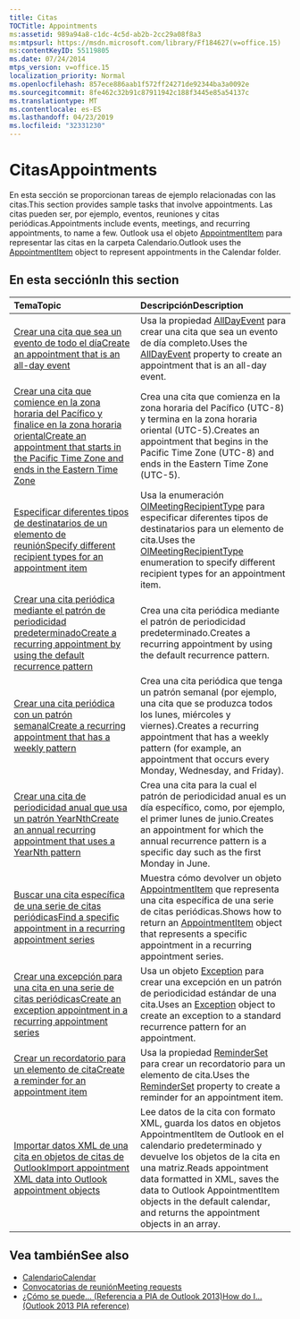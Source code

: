```yaml
---
title: Citas
TOCTitle: Appointments
ms:assetid: 989a94a8-c1dc-4c5d-ab2b-2cc29a08f8a3
ms:mtpsurl: https://msdn.microsoft.com/library/Ff184627(v=office.15)
ms:contentKeyID: 55119805
ms.date: 07/24/2014
mtps_version: v=office.15
localization_priority: Normal
ms.openlocfilehash: 857ece886aab1f572ff24271de92344ba3a0092e
ms.sourcegitcommit: 8fe462c32b91c87911942c188f3445e85a54137c
ms.translationtype: MT
ms.contentlocale: es-ES
ms.lasthandoff: 04/23/2019
ms.locfileid: "32331230"
---
```

# <a name="appointments"></a><span data-ttu-id="8f5aa-102">Citas</span><span class="sxs-lookup"><span data-stu-id="8f5aa-102">Appointments</span></span>

<span data-ttu-id="8f5aa-103">En esta sección se proporcionan tareas de ejemplo relacionadas con las citas.</span><span class="sxs-lookup"><span data-stu-id="8f5aa-103">This section provides sample tasks that involve appointments.</span></span> <span data-ttu-id="8f5aa-104">Las citas pueden ser, por ejemplo, eventos, reuniones y citas periódicas.</span><span class="sxs-lookup"><span data-stu-id="8f5aa-104">Appointments include events, meetings, and recurring appointments, to name a few.</span></span> <span data-ttu-id="8f5aa-105">Outlook usa el objeto [AppointmentItem](https://msdn.microsoft.com/library/bb645611\(v=office.15\)) para representar las citas en la carpeta Calendario.</span><span class="sxs-lookup"><span data-stu-id="8f5aa-105">Outlook uses the [AppointmentItem](https://msdn.microsoft.com/library/bb645611\(v=office.15\)) object to represent appointments in the Calendar folder.</span></span>

## <a name="in-this-section"></a><span data-ttu-id="8f5aa-106">En esta sección</span><span class="sxs-lookup"><span data-stu-id="8f5aa-106">In this section</span></span>

|<span data-ttu-id="8f5aa-107">Tema</span><span class="sxs-lookup"><span data-stu-id="8f5aa-107">Topic</span></span>|<span data-ttu-id="8f5aa-108">Descripción</span><span class="sxs-lookup"><span data-stu-id="8f5aa-108">Description</span></span>|
|:----|:----------|
|[<span data-ttu-id="8f5aa-109">Crear una cita que sea un evento de todo el día</span><span class="sxs-lookup"><span data-stu-id="8f5aa-109">Create an appointment that is an all-day event</span></span>](how-to-create-an-appointment-that-is-an-all-day-event.md)  |<span data-ttu-id="8f5aa-110">Usa la propiedad [AllDayEvent](https://msdn.microsoft.com/library/bb610279\(v=office.15\)) para crear una cita que sea un evento de día completo.</span><span class="sxs-lookup"><span data-stu-id="8f5aa-110">Uses the [AllDayEvent](https://msdn.microsoft.com/library/bb610279\(v=office.15\)) property to create an appointment that is an all-day event.</span></span>|
|[<span data-ttu-id="8f5aa-111">Crear una cita que comience en la zona horaria del Pacífico y finalice en la zona horaria oriental</span><span class="sxs-lookup"><span data-stu-id="8f5aa-111">Create an appointment that starts in the Pacific Time Zone and ends in the Eastern Time Zone</span></span>](how-to-create-an-appointment-that-starts-in-the-pacific-time-zone-and-ends-in-the-eastern-time-zone.md)  |<span data-ttu-id="8f5aa-112">Crea una cita que comienza en la zona horaria del Pacífico (UTC-8) y termina en la zona horaria oriental (UTC-5).</span><span class="sxs-lookup"><span data-stu-id="8f5aa-112">Creates an appointment that begins in the Pacific Time Zone (UTC-8) and ends in the Eastern Time Zone (UTC-5).</span></span>|
|[<span data-ttu-id="8f5aa-113">Especificar diferentes tipos de destinatarios de un elemento de reunión</span><span class="sxs-lookup"><span data-stu-id="8f5aa-113">Specify different recipient types for an appointment item</span></span>](how-to-specify-different-recipient-types-for-an-appointment-item.md)  |<span data-ttu-id="8f5aa-114">Usa la enumeración [OlMeetingRecipientType](https://msdn.microsoft.com/library/bb623431\(v=office.15\)) para especificar diferentes tipos de destinatarios para un elemento de cita.</span><span class="sxs-lookup"><span data-stu-id="8f5aa-114">Uses the [OlMeetingRecipientType](https://msdn.microsoft.com/library/bb623431\(v=office.15\)) enumeration to specify different recipient types for an appointment item.</span></span>|
|[<span data-ttu-id="8f5aa-115">Crear una cita periódica mediante el patrón de periodicidad predeterminado</span><span class="sxs-lookup"><span data-stu-id="8f5aa-115">Create a recurring appointment by using the default recurrence pattern</span></span>](how-to-create-a-recurring-appointment-by-using-the-default-recurrence-pattern.md)  |<span data-ttu-id="8f5aa-116">Crea una cita periódica mediante el patrón de periodicidad predeterminado.</span><span class="sxs-lookup"><span data-stu-id="8f5aa-116">Creates a recurring appointment by using the default recurrence pattern.</span></span>|
|[<span data-ttu-id="8f5aa-117">Crear una cita periódica con un patrón semanal</span><span class="sxs-lookup"><span data-stu-id="8f5aa-117">Create a recurring appointment that has a weekly pattern</span></span>](how-to-create-a-recurring-appointment-that-has-a-weekly-pattern.md)  |<span data-ttu-id="8f5aa-118">Crea una cita periódica que tenga un patrón semanal (por ejemplo, una cita que se produzca todos los lunes, miércoles y viernes).</span><span class="sxs-lookup"><span data-stu-id="8f5aa-118">Creates a recurring appointment that has a weekly pattern (for example, an appointment that occurs every Monday, Wednesday, and Friday).</span></span>|
|[<span data-ttu-id="8f5aa-119">Crear una cita de periodicidad anual que usa un patrón YearNth</span><span class="sxs-lookup"><span data-stu-id="8f5aa-119">Create an annual recurring appointment that uses a YearNth pattern</span></span>](how-to-create-an-annual-recurring-appointment-that-uses-a-yearnth-pattern.md)  |<span data-ttu-id="8f5aa-120">Crea una cita para la cual el patrón de periodicidad anual es un día específico, como, por ejemplo, el primer lunes de junio.</span><span class="sxs-lookup"><span data-stu-id="8f5aa-120">Creates an appointment for which the annual recurrence pattern is a specific day such as the first Monday in June.</span></span>|
|[<span data-ttu-id="8f5aa-121">Buscar una cita específica de una serie de citas periódicas</span><span class="sxs-lookup"><span data-stu-id="8f5aa-121">Find a specific appointment in a recurring appointment series</span></span>](how-to-find-a-specific-appointment-in-a-recurring-appointment-series.md)  |<span data-ttu-id="8f5aa-122">Muestra cómo devolver un objeto [AppointmentItem](https://msdn.microsoft.com/library/bb645611\(v=office.15\)) que representa una cita específica de una serie de citas periódicas.</span><span class="sxs-lookup"><span data-stu-id="8f5aa-122">Shows how to return an [AppointmentItem](https://msdn.microsoft.com/library/bb645611\(v=office.15\)) object that represents a specific appointment in a recurring appointment series.</span></span>|
|[<span data-ttu-id="8f5aa-123">Crear una excepción para una cita en una serie de citas periódicas</span><span class="sxs-lookup"><span data-stu-id="8f5aa-123">Create an exception appointment in a recurring appointment series</span></span>](how-to-create-an-exception-appointment-in-a-recurring-appointment-series.md)  |<span data-ttu-id="8f5aa-124">Usa un objeto [Exception](https://msdn.microsoft.com/library/bb610440\(v=office.15\)) para crear una excepción en un patrón de periodicidad estándar de una cita.</span><span class="sxs-lookup"><span data-stu-id="8f5aa-124">Uses an [Exception](https://msdn.microsoft.com/library/bb610440\(v=office.15\)) object to create an exception to a standard recurrence pattern for an appointment.</span></span>|
|[<span data-ttu-id="8f5aa-125">Crear un recordatorio para un elemento de cita</span><span class="sxs-lookup"><span data-stu-id="8f5aa-125">Create a reminder for an appointment item</span></span>](how-to-create-a-reminder-for-an-appointment-item.md)  |<span data-ttu-id="8f5aa-126">Usa la propiedad [ReminderSet](https://msdn.microsoft.com/library/bb624262\(v=office.15\)) para crear un recordatorio para un elemento de cita.</span><span class="sxs-lookup"><span data-stu-id="8f5aa-126">Uses the [ReminderSet](https://msdn.microsoft.com/library/bb624262\(v=office.15\)) property to create a reminder for an appointment item.</span></span>|
|[<span data-ttu-id="8f5aa-127">Importar datos XML de una cita en objetos de citas de Outlook</span><span class="sxs-lookup"><span data-stu-id="8f5aa-127">Import appointment XML data into Outlook appointment objects</span></span>](how-to-import-appointment-xml-data-into-outlook-appointment-objects.md)  |<span data-ttu-id="8f5aa-128">Lee datos de la cita con formato XML, guarda los datos en objetos AppointmentItem de Outlook en el calendario predeterminado y devuelve los objetos de la cita en una matriz.</span><span class="sxs-lookup"><span data-stu-id="8f5aa-128">Reads appointment data formatted in XML, saves the data to Outlook AppointmentItem objects in the default calendar, and returns the appointment objects in an array.</span></span>|

## <a name="see-also"></a><span data-ttu-id="8f5aa-129">Vea también</span><span class="sxs-lookup"><span data-stu-id="8f5aa-129">See also</span></span>

- [<span data-ttu-id="8f5aa-130">Calendario</span><span class="sxs-lookup"><span data-stu-id="8f5aa-130">Calendar</span></span>](calendar.md)
- [<span data-ttu-id="8f5aa-131">Convocatorias de reunión</span><span class="sxs-lookup"><span data-stu-id="8f5aa-131">Meeting requests</span></span>](meeting-requests.md)
- [<span data-ttu-id="8f5aa-132">¿Cómo se puede... (Referencia a PIA de Outlook 2013)</span><span class="sxs-lookup"><span data-stu-id="8f5aa-132">How do I... (Outlook 2013 PIA reference)</span></span>](how-do-i-outlook-2013-pia-reference.md)

